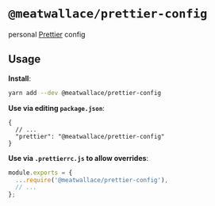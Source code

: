 # `@meatwallace/prettier-config`

personal [Prettier](https://prettier.io) config

## Usage

**Install**:

```sh
yarn add --dev @meatwallace/prettier-config
```

**Use via editing `package.json`**:

```jsonc
{
  // ...
  "prettier": "@meatwallace/prettier-config"
}
```

**Use via `.prettierrc.js` to allow overrides**:

```js
module.exports = {
  ...require('@meatwallace/prettier-config'),
  // ...
};
```

